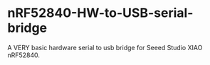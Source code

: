 # nRF52840-HW-to-USB-serial-bridge
A VERY basic hardware serial to usb bridge for Seeed Studio XIAO nRF52840.
